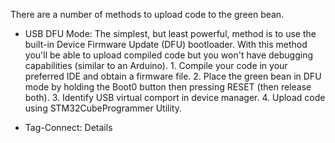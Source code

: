 There are a number of methods to upload code to the green bean.  
- USB DFU Mode:  The simplest, but least powerful, method is to use the built-in Device Firmware Update (DFU) bootloader.  With this method you'll be able to upload compiled code but you won't have debugging capabilities (similar to an Arduino).  1.  Compile your code in your preferred IDE and obtain a firmware file.  2.  Place the green bean in DFU mode by holding the Boot0 button then pressing RESET (then release both).  3.  Identify USB virtual comport in device manager.  4.  Upload code using STM32CubeProgrammer Utility.
   

- Tag-Connect:  Details

